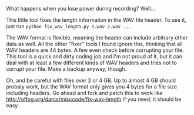 What happens when you lose power during recording? Well...

This little tool fixes the length information in the WAV file
header. To use it, just run `python fix_wav_length.py 1.wav 2.wav ...`

The WAV format is flexible, meaning the header can include arbitrary
other data as well. All the other "fixer" tools I found ignore this,
thinking that all WAV headers are 44 bytes. A few even check before
corrupting your file. This tool is a quick and dirty coding job and
I'm not proud of it, but it can deal with at least a few different
kinds of WAV headers and tries not to corrupt your file. Make a backup
anyway, though.

Oh, and be careful with files over 2 or 4 GB. Up to almost 4 GB should
probaly work, but the WAV format only gives you 4 bytes for a file
size including headers. Go ahead and fork and patch this to work like
http://offog.org/darcs/misccode/fix-wav-length if you need; it should
be easy.
